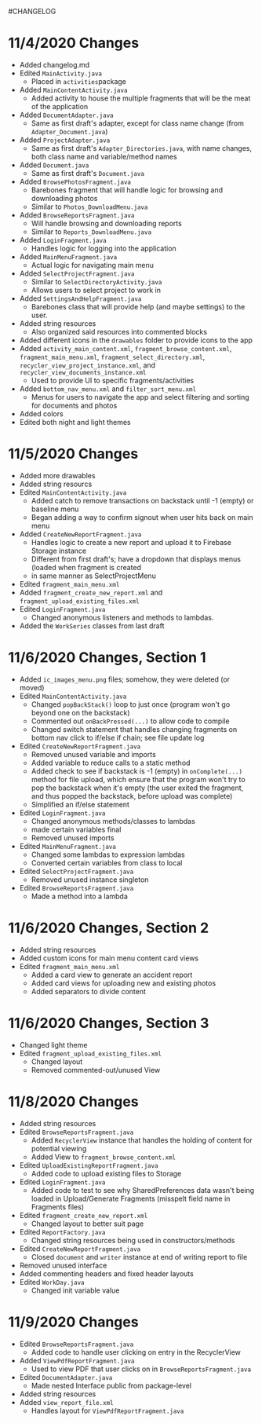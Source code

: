 #CHANGELOG

# 11/4/2020 Changes
- Added changelog.md
- Edited `MainActivity.java`
  - Placed in `activities`package
- Added `MainContentActivity.java`
  - Added activity to house the multiple fragments that will be the meat of the
    application
- Added `DocumentAdapter.java`
  - Same as first draft's adapter, except for class name change (from `Adapter_Document.java`)
- Added `ProjectAdapter.java`
  - Same as first draft's `Adapter_Directories.java`, with name changes, both class name and
    variable/method names
- Added `Document.java`
  - Same as first draft's `Document.java`
- Added `BrowsePhotosFragment.java`
  - Barebones fragment that will handle logic for browsing and downloading photos
  - Similar to `Photos_DownloadMenu.java`
- Added `BrowseReportsFragment.java`
  - Will handle browsing and downloading reports
  - Similar to `Reports_DownloadMenu.java`
- Added `LoginFragment.java`
  - Handles logic for logging into the application
- Added `MainMenuFragment.java`
  - Actual logic for navigating main menu
- Added `SelectProjectFragment.java`
  - Similar to `SelectDirectoryActivity.java`
  - Allows users to select project to work in
- Added `SettingsAndHelpFragment.java`
  - Barebones class that will provide help (and maybe settings) to the user.
- Added string resources
  - Also organized said resources into commented blocks
- Added different icons in the `drawables` folder to provide icons to the app
- Added `activity_main_content.xml`, `fragment_browse_content.xml`, `fragment_main_menu.xml`,
  `fragment_select_directory.xml`, `recycler_view_project_instance.xml`, and
  `recycler_view_documents_instance.xml`
  - Used to provide UI to specific fragments/activities
- Added `bottom_nav_menu.xml` and `filter_sort_menu.xml`
  - Menus for users to navigate the app and select filtering and sorting for documents and photos
- Added colors
- Edited both night and light themes

# 11/5/2020 Changes
- Added more drawables
- Added string resourcs
- Edited `MainContentActivity.java`
  - Added catch to remove transactions on backstack until -1 (empty) or baseline menu
  - Began adding a way to confirm signout when user hits back on main menu
- Added `CreateNewReportFragment.java`
  - Handles logic to create a new report and upload it to Firebase Storage instance
  - Different from first draft's; have a dropdown that displays menus (loaded when fragment is created
  - in same manner as SelectProjectMenu
- Edited `fragment_main_menu.xml`
- Added `fragment_create_new_report.xml` and `fragment_upload_existing_files.xml`
- Edited `LoginFragment.java`
  - Changed anonymous listeners and methods to lambdas.
- Added the `WorkSeries` classes from last draft

# 11/6/2020 Changes, Section 1
- Added `ic_images_menu.png` files; somehow, they were deleted (or moved)
- Edited `MainContentActivity.java`
  - Changed `popBackStack()` loop to just once (program won't go beyond one on the backstack)
  - Commented out `onBackPressed(...)` to allow code to compile
  - Changed switch statement that handles changing fragments on bottom nav click to if/else if
    chain; see file update log
- Edited `CreateNewReportFragment.java`
  - Removed unused variable and imports
  - Added variable to reduce calls to a static method
  - Added check to see if backstack is -1 (empty) in `onComplete(...)` method for file upload,
    which ensure that the program won't try to pop the backstack when it's empty (the user exited
    the fragment, and thus popped the backstack, before upload was complete)
  - Simplified an if/else statement
- Edited `LoginFragment.java`
  - Changed anonymous methods/classes to lambdas
  - made certain variables final
  - Removed unused imports
- Edited `MainMenuFragment.java`
  - Changed some lambdas to expression lambdas
  - Converted certain variables from class to local
- Edited `SelectProjectFragment.java`
  - Removed unused instance singleton
- Edited `BrowseReportsFragment.java`
  - Made a method into a lambda

# 11/6/2020 Changes, Section 2
- Added string resources
- Added custom icons for main menu content card views
- Edited `fragment_main_menu.xml`
  - Added a card view to generate an accident report
  - Added card views for uploading new and existing photos
  - Added separators to divide content

# 11/6/2020 Changes, Section 3
- Changed light theme
- Edited `fragment_upload_existing_files.xml`
  - Changed layout
  - Removed commented-out/unused View

# 11/8/2020 Changes
- Added string resources
- Edited `BrowseReportsFragment.java`
  - Added `RecyclerView` instance that handles the holding of content for potential viewing
  - Added View to `fragment_browse_content.xml`
- Edited `UploadExistingReportFragment.java`
  - Added code to upload existing files to Storage
- Edited `LoginFragment.java`
  - Added code to test to see why SharedPreferences data wasn't being loaded in Upload/Generate
    Fragments (misspelt field name in Fragments files)
- Edited `fragment_create_new_report.xml`
  - Changed layout to better suit page
- Edited `ReportFactory.java`
  - Changed string resources being used in constructors/methods
- Edited `CreateNewReportFragment.java`
  - Closed `document` and `writer` instance at end of writing report to file
- Removed unused interface
- Added commenting headers and fixed header layouts
- Edited `WorkDay.java`
  - Changed init variable value

# 11/9/2020 Changes
- Edited `BrowseReportsFragment.java`
  - Added code to handle user clicking on entry in the RecyclerView
- Added `ViewPdfReportFragment.java`
  - Used to view PDF that user clicks on in `BrowseReportsFragment.java`
- Edited `DocumentAdapter.java`
  - Made nested Interface public from package-level
- Added string resources
- Added `view_report_file.xml`
  - Handles layout for `ViewPdfReportFragment.java`
